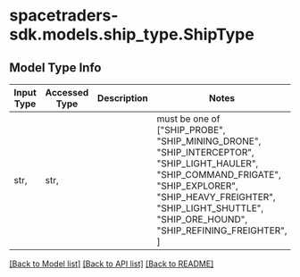 # spacetraders-sdk.models.ship_type.ShipType

## Model Type Info
Input Type | Accessed Type | Description | Notes
------------ | ------------- | ------------- | -------------
str,  | str,  |  | must be one of ["SHIP_PROBE", "SHIP_MINING_DRONE", "SHIP_INTERCEPTOR", "SHIP_LIGHT_HAULER", "SHIP_COMMAND_FRIGATE", "SHIP_EXPLORER", "SHIP_HEAVY_FREIGHTER", "SHIP_LIGHT_SHUTTLE", "SHIP_ORE_HOUND", "SHIP_REFINING_FREIGHTER", ] 

[[Back to Model list]](../../README.md#documentation-for-models) [[Back to API list]](../../README.md#documentation-for-api-endpoints) [[Back to README]](../../README.md)

